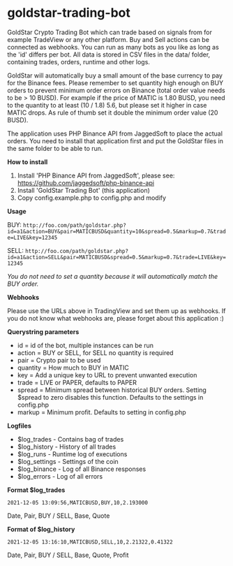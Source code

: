# goldstar-trading-bot
GoldStar Crypto Trading Bot which can trade based on signals from for example TradeView or any other platform. Buy and Sell actions can be connected as webhooks. You can run as many bots as you like as long as the 'id' differs per bot. All data is stored in CSV files in the data/ folder, containing trades, orders, runtime and other logs. 

GoldStar will automatically buy a small amount of the base currency to pay for the Binance fees. Please remember to set quantity high enough on BUY orders to prevent minimum order errors on Binance (total order value needs to be > 10 BUSD). For example if the price of MATIC is 1.80 BUSD, you need to the quantity to at least (10 / 1.8) 5.6, but please set it higher in case MATIC drops. As rule of thumb set it double the minimum order value (20 BUSD).

The application uses PHP Binance API from JaggedSoft to place the actual orders. You need to install that application first and put the GoldStar files in the same folder to be able to run.

**How to install**

1) Install 'PHP Binance API from JaggedSoft', please see: https://github.com/jaggedsoft/php-binance-api
2) Install 'GoldStar Trading Bot' (this application)
3) Copy config.example.php to config.php and modify

**Usage**

BUY:
`http://foo.com/path/goldstar.php?id=a1&action=BUY&pair=MATICBUSD&quantity=10&spread=0.5&markup=0.7&trade=LIVE&key=12345`

SELL:
`http://foo.com/path/goldstar.php?id=a1&action=SELL&pair=MATICBUSD&spread=0.5&markup=0.7&trade=LIVE&key=12345`

*You do not need to set a quantity because it will automatically match the BUY order.*

**Webhooks**

Please use the URLs above in TradingView and set them up as webhooks. If you do not know what webhooks are, please forget about this application :)

**Querystring parameters**

- id       = id of the bot, multiple instances can be run
- action   = BUY or SELL, for SELL no quantity is required
- pair     = Crypto pair to be used
- quantity = How much to BUY in MATIC
- key      = Add a unique key to URL to prevent unwanted execution
- trade    = LIVE or PAPER, defaults to PAPER
- spread   = Minimum spread between historical BUY orders. Setting $spread to zero disables this function. Defaults to the settings in config.php
- markup   = Minimum profit. Defaults to setting in config.php

**Logfiles**

- $log_trades    - Contains bag of trades
- $log_history   - History of all trades
- $log_runs      - Runtime log of executions
- $log_settings	 - Settings of the coin
- $log_binance   - Log of all Binance responses
- $log_errors    - Log of all errors

**Format $log_trades**

`2021-12-05 13:09:56,MATICBUSD,BUY,10,2.193000`

Date, Pair, BUY / SELL, Base, Quote

**Format of $log_history**

`2021-12-05 13:16:10,MATICBUSD,SELL,10,2.21322,0.41322`

Date, Pair, BUY / SELL, Base, Quote, Profit
